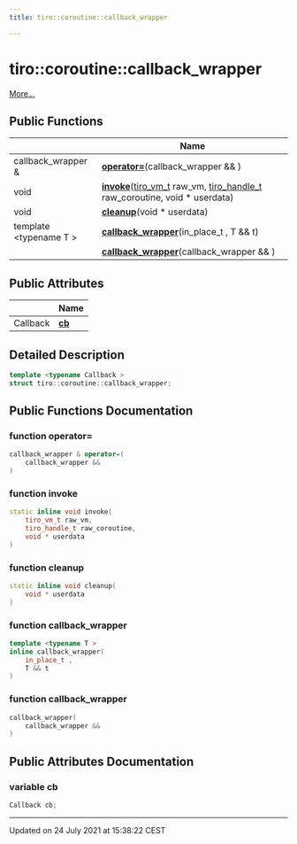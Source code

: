 ```yaml
---
title: tiro::coroutine::callback_wrapper

---
```


# tiro::coroutine::callback_wrapper



 [More...](#detailed-description)

## Public Functions

|                | Name           |
| -------------- | -------------- |
| callback_wrapper & | **[operator=](/docs/api/classes/structtiro_1_1coroutine_1_1callback__wrapper#function-operator=)**(callback_wrapper && ) |
| void | **[invoke](/docs/api/classes/structtiro_1_1coroutine_1_1callback__wrapper#function-invoke)**([tiro_vm_t](/docs/api/files/def_8h#typedef-tiro_vm_t) raw_vm, [tiro_handle_t](/docs/api/files/def_8h#typedef-tiro_handle_t) raw_coroutine, void * userdata) |
| void | **[cleanup](/docs/api/classes/structtiro_1_1coroutine_1_1callback__wrapper#function-cleanup)**(void * userdata) |
| template <typename T \> <br>| **[callback_wrapper](/docs/api/classes/structtiro_1_1coroutine_1_1callback__wrapper#function-callback_wrapper)**(in_place_t , T && t) |
| | **[callback_wrapper](/docs/api/classes/structtiro_1_1coroutine_1_1callback__wrapper#function-callback_wrapper)**(callback_wrapper && ) |

## Public Attributes

|                | Name           |
| -------------- | -------------- |
| Callback | **[cb](/docs/api/classes/structtiro_1_1coroutine_1_1callback__wrapper#variable-cb)**  |

## Detailed Description

```cpp
template <typename Callback >
struct tiro::coroutine::callback_wrapper;
```

## Public Functions Documentation

### function operator=

```cpp
callback_wrapper & operator=(
    callback_wrapper && 
)
```


### function invoke

```cpp
static inline void invoke(
    tiro_vm_t raw_vm,
    tiro_handle_t raw_coroutine,
    void * userdata
)
```


### function cleanup

```cpp
static inline void cleanup(
    void * userdata
)
```


### function callback_wrapper

```cpp
template <typename T >
inline callback_wrapper(
    in_place_t ,
    T && t
)
```


### function callback_wrapper

```cpp
callback_wrapper(
    callback_wrapper && 
)
```


## Public Attributes Documentation

### variable cb

```cpp
Callback cb;
```


-------------------------------

Updated on 24 July 2021 at 15:38:22 CEST